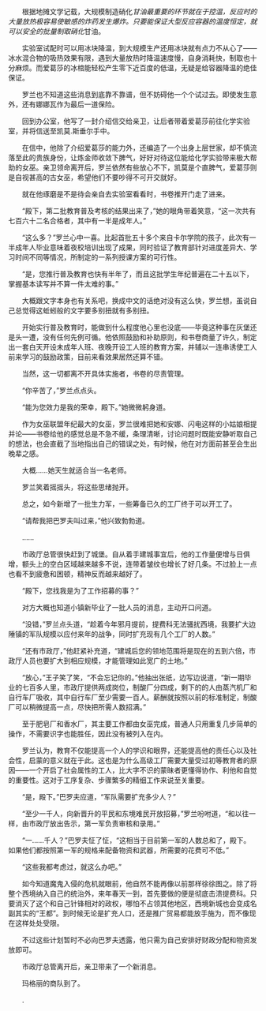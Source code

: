 　　根据地摊文学记载，大规模制造硝化*甘油最重要的环节就在于控温，反应时的大量放热极容易使敏感的炸药发生爆炸。只要能保证大型反应容器的温度恒定，就可以安全的批量制取硝化*甘油。

　　实验室试配时可以用冰块降温，到大规模生产还用冰块就有点力不从心了——冰水混合物的吸热效果有限，遇到大量放热时降温速度慢，自身消耗快，制取也十分麻烦。而爱葛莎的冰棺能轻松产生零下近百度的低温，无疑是给容器降温的绝佳保证。

　　罗兰也不知道这些消息到底靠不靠谱，但不妨碍他一个个试过去。即使发生意外，还有娜娜瓦作为最后一道保险。

　　回到办公室，他写了一封介绍信交给亲卫，让后者带着爱葛莎前往化学实验室，并将信送至凯莫.斯垂尔手中。

　　在信中，他除了介绍爱葛莎的能力外，还编造了一个出身上层世家，却不慎流落至此的贵族身份，让炼金师收敛下脾气，好好对待这位能给化学实验带来极大帮助的女巫。亲卫领命离开后，罗兰依然有些放心不下，凯莫是个直脾气，爱葛莎则是自视甚高的古女巫，希望他们不要吵得不可开交就好。

　　就在他琢磨是不是待会亲自去实验室看看时，书卷推开门走了进来。

　　“殿下，第二批教育普及考核的结果出来了，”她的眼角带着笑意，“这一次共有七百六十二名合格者，其中有一半是成年人。”

　　“这么多？”罗兰心中一喜。比起首批五十多个来自卡尔学院的孩子，此次有一半成年人毕业意味着夜校培训出现了成果，同时验证了教育部针对进度差异大、学习时间不同等情况，所制定的一系列授课方案的可行性。

　　“是，您推行普及教育也快有半年了，而且这批学生年纪普遍在二十五以下，掌握基本读写并不算一件太难的事。”

　　大概跟文字本身也有关系吧，换成中文的话绝对没有这么快，罗兰想，虽说自己总觉得这蚯蚓般的文字要多别扭就有多别扭。

　　开始实行普及教育时，能做到什么程度他心里也没底——毕竟这种事在灰堡还是头一遭，没有任何先例可循。他依照鼓励和补助原则，和书卷商量了许久，制定出一套白天开设未成年人班、夜晚开设工人班的教育方案，并辅以一连串诱使工人前来学习的鼓励政策，目前来看效果居然还算不错。

　　当然，这一切都离不开具体实施者，书卷的尽责管理。

　　“你辛苦了，”罗兰点点头。

　　“能为您效力是我的荣幸，殿下。”她微微躬身道。

　　作为女巫联盟年纪最大的女巫，罗兰很难把她和安娜、闪电这样的小姑娘相提并论——书卷给他的感觉总是不急不缓，条理清晰，讨论问题时既能安静听取自己的想法，也会直截了当地指出自己的错误之处，有时候，他在对方面前甚至会生出晚辈之感。

　　大概……她天生就适合当一名老师。

　　罗兰笑着摇摇头，将这些思绪抛开。

　　总之，如今新增了一批生力军，一些筹备已久的工厂终于可以开工了。

　　“请帮我把巴罗夫叫过来，”他兴致勃勃道。

　　……

　　市政厅总管很快赶到了城堡。自从着手建城事宜后，他的工作量便增与日俱增，额头上的空白区域越来越多不说，连带着皱纹也增长了好几条。不过脸上一点也看不到疲惫和困顿，精神反而越来越好了。

　　“殿下，您找我是为了工作招募的事？”

　　对方大概也知道小镇新毕业了一批人员的消息，主动开口问道。

　　“没错，”罗兰点头道，“趁着今年邪月提前，提费科无法骚扰西境，我要扩大边陲镇的军队规模以应付来年的战争，同时扩充现有几个工厂的人数。”

　　“还有市政厅，”他赶紧补充道，“建城后您的领地范围将是现在的五到六倍，市政厅人员也要扩大到相应规模，才能管理如此宽广的土地。”

　　“放心，”王子笑了笑，“不会忘记你的。”他抽出张纸，边写边说道，“新一期毕业的七百多人里，市政厅提供两成岗位，制酸厂分四成，剩下的的人由蒸汽机厂和自行车厂吸收，其中自行车厂至少需要一百人。薪酬就按照以前的标准制定，制酸厂可以稍微提高一点，尽快把所需人数招满。”

　　至于肥皂厂和香水厂，其主要工作都由女巫完成，普通人只用重复几步简单的操作，不需要识字也能胜任，因此没有被列入在内。

　　罗兰认为，教育不仅能提高一个人的学识和眼界，还能提高他的责任心以及社会性，启蒙的意义就在于此。这也是为什么高级工厂需要大量受过初等教育者的原因——一个开启了社会属性的工人，比大字不识的蒙昧者更懂得协作、利他和自觉的重要性。这对于工序复杂、步骤繁多的精细工作来说至关重要。

　　“是，殿下。”巴罗夫应道，“军队需要扩充多少人？”

　　“至少一千人，向新晋升的平民和东境难民开放招募，”罗兰吩咐道，“和以往一样，由市政厅放出告示，第一军负责审核和录用。”

　　“一……千人？”巴罗夫怔了怔，“这相当于目前第一军的人数总和了，殿下。如果他们都按照第一军的规格来配备物资和武器，所需要的花费可不低。”

　　“这些我都考虑过，就这么办吧。”

　　如今知道魔鬼入侵的危机就眼前，他自然不能再像以前那样徐徐图之。除了将整个西境纳入自己的统治外，来年春天一到，首先要做的便是彻底击溃提费科。只要消灭了这个和自己针锋相对的政权，哪怕不占领其他地区，西境新城也会变成名副其实的“王都”。到时候无论是扩充人口，还是推广贸易都能放手施为，而不像现在这样处处受限。

　　不过这些计划暂时不必向巴罗夫透露，他只需为自己安排好财政分配和物资发放即可。

　　市政厅总管离开后，亲卫带来了一个新消息。

　　玛格丽的商队到了。

　　.
